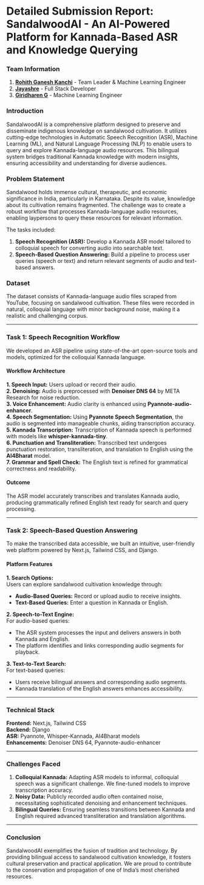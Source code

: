 # Detailed Submission Report: SandalwoodAI - An AI-Powered Platform for Kannada-Based ASR and Knowledge Querying 

### **Team Information**
1. [**Rohith Ganesh Kanchi**](https://github.com/rZk1809) - Team Leader & Machine Learning Engineer
2. [**Jayashre**](https://www.linkedin.com/in/jayashrek/) - Full Stack Developer
3. [**Giridharen G**](https://github.com/dg-giridharen) - Machine Learning Engineer

### **Introduction**  
SandalwoodAI is a comprehensive platform designed to preserve and disseminate indigenous knowledge on sandalwood cultivation. It utilizes cutting-edge technologies in Automatic Speech Recognition (ASR), Machine Learning (ML), and Natural Language Processing (NLP) to enable users to query and explore Kannada-language audio resources. This bilingual system bridges traditional Kannada knowledge with modern insights, ensuring accessibility and understanding for diverse audiences.  

### **Problem Statement**  
Sandalwood holds immense cultural, therapeutic, and economic significance in India, particularly in Karnataka. Despite its value, knowledge about its cultivation remains fragmented. The challenge was to create a robust workflow that processes Kannada-language audio resources, enabling laypersons to query these resources for relevant information.  

The tasks included:  
1. **Speech Recognition (ASR):** Develop a Kannada ASR model tailored to colloquial speech for converting audio into searchable text.  
2. **Speech-Based Question Answering:** Build a pipeline to process user queries (speech or text) and return relevant segments of audio and text-based answers.  

### **Dataset**  
The dataset consists of Kannada-language audio files scraped from YouTube, focusing on sandalwood cultivation. These files were recorded in natural, colloquial language with minor background noise, making it a realistic and challenging corpus.  

---

### **Task 1: Speech Recognition Workflow**  
We developed an ASR pipeline using state-of-the-art open-source tools and models, optimized for the colloquial Kannada language.  

#### **Workflow Architecture**  
**1. Speech Input:** Users upload or record their audio.  
**2. Denoising:** Audio is preprocessed with **Denoiser DNS 64** by META Research for noise reduction.  
**3. Voice Enhancement:** Audio clarity is enhanced using **Pyannote-audio-enhancer**.  
**4. Speech Segmentation:** Using **Pyannote Speech Segmentation**, the audio is segmented into manageable chunks, aiding transcription accuracy.  
**5. Kannada Transcription:** Transcription of Kannada speech is performed with models like **whisper-kannada-tiny**.  
**6. Punctuation and Transliteration:** Transcribed text undergoes punctuation restoration, transliteration, and translation to English using the **AI4Bharat** model.  
**7. Grammar and Spell Check:** The English text is refined for grammatical correctness and readability.  

#### **Outcome**  
The ASR model accurately transcribes and translates Kannada audio, producing grammatically refined English text ready for search and query processing.  

---

### **Task 2: Speech-Based Question Answering**  
To make the transcribed data accessible, we built an intuitive, user-friendly web platform powered by Next.js, Tailwind CSS, and Django.  

#### **Platform Features**  

**1. Search Options:**  
Users can explore sandalwood cultivation knowledge through:  
- **Audio-Based Queries:** Record or upload audio to receive insights.  
- **Text-Based Queries:** Enter a question in Kannada or English.  

**2. Speech-to-Text Engine:**  
For audio-based queries:  
- The ASR system processes the input and delivers answers in both Kannada and English.  
- The platform identifies and links corresponding audio segments for playback.  

**3. Text-to-Text Search:**  
For text-based queries:  
- Users receive bilingual answers and corresponding audio segments.  
- Kannada translation of the English answers enhances accessibility.  

---

### **Technical Stack**  
**Frontend:** Next.js, Tailwind CSS  
**Backend:** Django  
**ASR:** Pyannote, Whisper-Kannada, AI4Bharat models  
**Enhancements:** Denoiser DNS 64, Pyannote-audio-enhancer  

---

### **Challenges Faced**  
1. **Colloquial Kannada:** Adapting ASR models to informal, colloquial speech was a significant challenge. We fine-tuned models to improve transcription accuracy.  
2. **Noisy Data:** Publicly recorded audio often contained noise, necessitating sophisticated denoising and enhancement techniques.  
3. **Bilingual Queries:** Ensuring seamless transitions between Kannada and English required advanced transliteration and translation algorithms.   

---

### **Conclusion**  
SandalwoodAI exemplifies the fusion of tradition and technology. By providing bilingual access to sandalwood cultivation knowledge, it fosters cultural preservation and practical application. We are proud to contribute to the conservation and propagation of one of India’s most cherished resources.  
